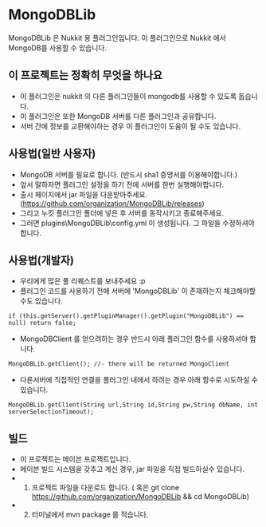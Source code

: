 # MongoDBLib
MongoDBLib 은 Nukkit 용 플러그인입니다.
이 플러그인으로 Nukkit 에서 MongoDB를 사용할 수 있습니다.

## 이 프로젝트는 정확히 무엇을 하나요
- 이 플러그인은 nukkit 의 다른 플러그인들이 mongodb를 사용할 수 있도록 돕습니다.
- 이 플러그인은 또한 MongoDB 서버를 다른 플러그인과 공유합니다.
- 서버 간에 정보를 교환해야하는 경우 이 플러그인이 도움이 될 수도 있습니다.

## 사용법(일반 사용자)
- MongoDB 서버를 필요로 합니다. (반드시 sha1 증명서를 이용해야합니다.)
- 앞서 말하자면 플러그인 설정을 하기 전에 서버를 한번 실행해야합니다.
- 출시 페이지에서 jar 파일을 다운받아주세요. (https://github.com/organization/MongoDBLib/releases)
- 그리고 누킷 플러그인 폴더에 넣은 후 서버를 동작시키고 종료해주세요.
- 그러면 plugins\MongoDBLib\config.yml 이 생성됩니다. 그 파일을 수정하셔야 합니다.

## 사용법(개발자)
- 우리에게 많은 풀 리퀘스트를 보내주세요 :p
- 플러그인 코드를 사용하기 전에 서버에 'MongoDBLib' 이 존재하는지 체크해야할 수도 있습니다.
```
if (this.getServer().getPluginManager().getPlugin("MongoDBLib") == null) return false;
```
- MongoDBClient 를 얻으려하는 경우 반드시 아래 플러그인 함수를 사용하셔야 합니다.
```
MongoDBLib.getClient(); //- there will be returned MongoClient
```
- 다른서버에 직접적인 연결을 플러그인 내에서 하려는 경우 아래 함수로 시도하실 수 있습니다.
```
MongoDBLib.getClient(String url,String id,String pw,String dbName, int serverSelectionTimeout);
```
## 빌드
- 이 프로젝트는 메이븐 프로젝트입니다.
- 메이븐 빌드 시스템을 갖추고 계신 경우, jar 파일을 직접 빌드하실수 있습니다.
- 1. 프로젝트 파일을 다운로드 합니다. ( 혹은 git clone https://github.com/organization/MongoDBLib && cd MongoDBLib)
- 2. 터미널에서 mvn package 를 적습니다.
